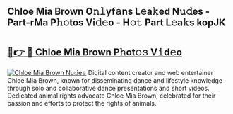## Chloe Mia Brown O𝚗𝚕yf𝚊ns L𝚎a𝚔ed N𝚞𝚍es - Part-rMa P𝚑𝚘tos Vi𝚍𝚎o - H𝚘𝚝 Part L𝚎a𝚔s kopJK

# <h2><a href="http://kfewen.oniu.top/?m=Chloe+Mia+Brown">🔗👉 🔴 Chloe Mia Brown P𝚑ot𝚘𝚜 V𝚒d𝚎o</a></h2>

[![Chloe Mia Brown Nu𝚍e𝚜](https://i.imgur.com/0qMVB7G.gif)](http://kfewen.oniu.top/?m=Chloe+Mia+Brown)
Digital content creator and web entertainer Chloe Mia Brown, known for disseminating dance and lifestyle knowledge through solo and collaborative dance presentations and short videos. Dedicated animal rights advocate Chloe Mia Brown, celebrated for their passion and efforts to protect the rights of animals.  

